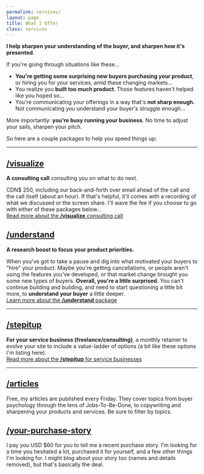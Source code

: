 ```yaml
---
permalink: services/
layout: page
title: What I Offer
class: services
---
```


**I help sharpen your understanding of the buyer, and sharpen how it's presented**.

If you're going through situations like these...

* **You're getting some surprising new buyers purchasing your product**, or hiring you for your services, amid these changing markets...
* You realize you **built too much product**. Those features haven't helped like you hoped so...
* You're communicating your offerings in a way that's **not sharp enough.** Not communicating you understand your buyer's struggle enough...

More importantly: **you're busy running your business**. No time to adjust your sails, sharpen your pitch.

So here are a couple packages to help you speed things up:

---

## [/visualize](/visualize)

**A consulting call** consulting you on what to do next.

CDN$&nbsp;250, including our back-and-forth over email ahead of the call and the call itself (about an hour). If that's helpful, it'll comes with a recording of what we discussed or the screen share. I'll wave the fee if you choose to go with either of these packages below...  
[Read more about the **/visualize** consulting call](/visualize#details)

## [/understand](/understand)

**A research boost to focus your product priorities.**

When you've got to take a pause and dig into what motivated your buyers to "hire" your product. Maybe you're getting cancellations, or people aren't using the features you've developed, or that market change brought you some new types of buyers. **Overall, you're a little surprised**. You can't continue building and building, and need to start questioning a little bit more, to **understand your buyer** a little deeper.  
[Learn more about the **/understand** package](/understand#details)

---

## [/stepitup](/stepitup)

**For your service business (freelance/consulting)**, a monthly retainer to evolve your site to include a value-ladder of options (a bit like these options I'm listing here).  
[Read more about the **/stepitup** for service businesses](/stepitup#details)

---

## [/articles](/articles)

Free, my articles are published every Friday. They cover topics from buyer psychology through the lens of Jobs-To-Be-Done, to copywriting and sharpening your products and services. Be sure to filter by topics.

## [/your-purchase-story](/your-purchase-story)

I pay _you_ USD $60 for you to tell me a recent purchase story. I'm looking for a time you hesitated a lot, purchased it for yourself, and a few other things I'm looking for. I might blog about your story too (names and details removed), but that's basically the deal.
